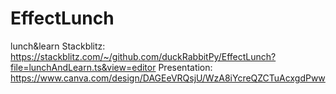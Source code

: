 # EffectLunch
 lunch&learn
Stackblitz: https://stackblitz.com/~/github.com/duckRabbitPy/EffectLunch?file=lunchAndLearn.ts&view=editor
Presentation: https://www.canva.com/design/DAGEeVRQsjU/WzA8iYcreQZCTuAcxgdPww
